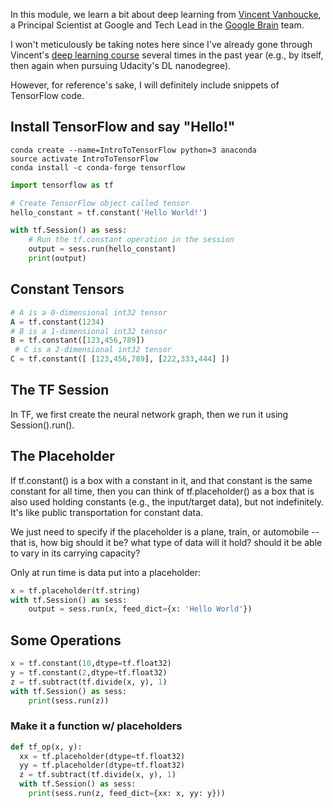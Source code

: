 
In this module, we learn a bit about deep learning from [Vincent Vanhoucke](http://vincent.vanhoucke.com/), a Principal Scientist 
at Google and Tech Lead in the [Google Brain](https://en.wikipedia.org/wiki/Google_Brain) team.

I won't meticulously be taking notes here since I've already gone through Vincent's [deep learning course](https://www.udacity.com/course/deep-learning--ud730)
several times in the past year (e.g., by itself, then again when pursuing Udacity's DL nanodegree).

However, for reference's sake, I will definitely include snippets of TensorFlow code.

## Install TensorFlow and say "Hello!"
```
conda create --name=IntroToTensorFlow python=3 anaconda
source activate IntroToTensorFlow
conda install -c conda-forge tensorflow
```
```python
import tensorflow as tf

# Create TensorFlow object called tensor
hello_constant = tf.constant('Hello World!')

with tf.Session() as sess:
    # Run the tf.constant operation in the session
    output = sess.run(hello_constant)
    print(output)
```

## Constant Tensors
```python
# A is a 0-dimensional int32 tensor
A = tf.constant(1234) 
# B is a 1-dimensional int32 tensor
B = tf.constant([123,456,789]) 
 # C is a 2-dimensional int32 tensor
C = tf.constant([ [123,456,789], [222,333,444] ])
```

## The TF Session
In TF, we first create the neural network graph, then we run it using Session().run().

## The Placeholder
If tf.constant() is a box with a constant in it, and that constant is the same constant for all time,
then you can think of tf.placeholder() as a box that is also used holding constants (e.g., the input/target data), 
but not indefinitely.  It's like public transportation for constant data.

We just need to specify if the placeholder is a plane, train, or automobile -- that is, how big should it be? what
type of data will it hold? should it be able to vary in its carrying capacity?

Only at run time is data put into a placeholder:
```python
x = tf.placeholder(tf.string)
with tf.Session() as sess:
    output = sess.run(x, feed_dict={x: 'Hello World'})
```

## Some Operations
```python
x = tf.constant(10,dtype=tf.float32)
y = tf.constant(2,dtype=tf.float32)
z = tf.subtract(tf.divide(x, y), 1)
with tf.Session() as sess:
    print(sess.run(z))
```

### Make it a function w/ placeholders
```python
def tf_op(x, y):
  xx = tf.placeholder(dtype=tf.float32)
  yy = tf.placeholder(dtype=tf.float32)
  z = tf.subtract(tf.divide(x, y), 1)
  with tf.Session() as sess:
    print(sess.run(z, feed_dict={xx: x, yy: y}))
```

